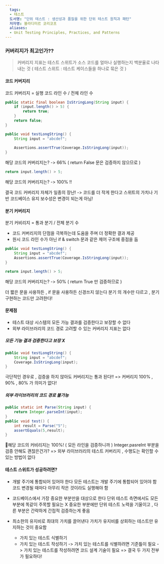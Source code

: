 ```yaml
---
  tags:
  - 테스트
  도서명: "단위 테스트 : 생산성과 품질을 위한 단위 테스트 원칙과 패턴"
  저자명: 블라디미르 코리코프
  aliases:
  - Unit Testing Principles, Practices, and Patterns
---
```

### 커버리지가 최고인가??

> 커버리지 지표는 테스트 스위트가 소스 코드를 얼마나 실행하는지 백분율로 나타내는 것
> ( 테스트 스위트 : 테스트 케이스들을 하나로 묶은 것 )

#### 코드 커버지리

코드 커버리지 = 실행 코드 라인 수 / 전체 라인 수

```java
public static final boolean IsStringLong(String input) {  
    if (input.length() > 5) {  
        return true;  
    }  
    return false;  
}
```

```java
public void testLongString() {  
    String input = "abcdef";  
  
    Assertions.assertTrue(Coverage.IsStringLong(input));  
}
```
해당 코드의 커버리지는?
-> 66% ( return False 문은 검증하지 않으므로 )
```java
return input.length() > 5;
```
해당 코드의 커버리지는?
-> 100% !!

결국 코드 커버리지 자체가 일종의 장난!
-> 코드를 더 작게 한다고 스위트의 가치나 기반 코드베이스 유지 보수성은 변경이 되는게 아님!

#### 분기 커버리지

분기 커비리지 = 통과 분기 / 전체 분기 수

- 코드 커버리지의 단점을 극복하는데 도움을 주며 더 정확한 결과 제공
- 원시 코드 라인 수가 아닌 if & switch 문과 같은 제어 구조에 중점을 둠

```java
public void testLongString() {  
    String input = "abcdef";  
    Assertions.assertTrue(Coverage.IsStringLong(input));  
}
```

```java
return input.length() > 5;
```
해당 코드의 커버리지는?
-> 50% ( return True 만 검증하므로 ) 

더 짧은 문을 사용하든 , if 문을 사용하든 신경쓰지 않는다
분기 의 개수만 다르고 , 분기 구현하는 코드만 고려한다!
#### 문제점

- 테스트 대상 시스템의 모든 가능 결과를 검증한다고 보장할 수 없다
- 외부 라이브러리의 코드 경로 고려할 수 있는 커버리지 지표는 없다
##### 모든 기능 결과 검증한다고 보장 X
```java
public void testLongString() {  
    String input = "abcdef";  
    Coverage.IsStringLong(input);  
}
```
극단적인 경우로 , 검증을 하지 않아도 커버리지는 통과 된다!!
=> 커버리지 100% , 90% , 80% 가 의미가 없다!
##### 외부 라이브러리의 코드 경로 불가능
```java
public static int Parse(String input) {
	return Integer.parseInt(input);
}
public void test() {
	int result = Parse("5");
	assertEquals(5,result);
}
```
해당 코드의 커비리지는 100%! ( 모든 라인을 검증하니까 )
Integer.pasreInt 부분을 검증 안해도 괜찮은건가?
=> 외부 라이브러리의 테스트 커버리지 , 수행도는 확인할 수 있는 방법이 없다
#### 테스트 스위트가 성공하려면?

- 개발 주기에 통합되어 있어야 한다
모든 테스트는 개발 주기에 통합되어 있어야 함
코드 변경될 때마다 아무리 작은 것이라도 실행해야 함

- 코드베이스에서 가장 중요한 부분만을 대상으로 한다
단위 테스트 측면에서도 모든 부분에 똑같이 주목할 필요는 X
중요한 부분에만 단위 테스트 노력을 기울이고 , 다른 부분은 간략하게 간접적 검증하는게 좋음

- 최소한의 유지비로 최대의 가치를 끌어낸다
가치가 유지비를 상회하는 테스트만 유지하는 것이 중요함
	- 가치 있는 테스트 식별하기
	- 가치 있는 테스트 작성하기
-> 가치 있는 테스트를 식별하려면 기준틀이 필요
-> 가치 있는 테스트를 작성하려면 코드 설계 기술이 필요
=> 결국 두 가지 전부가 필요하다!